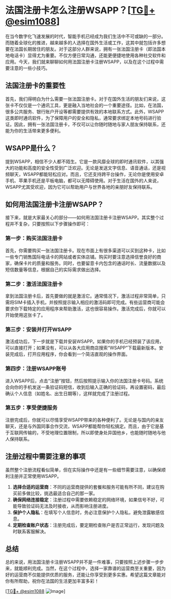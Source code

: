 # 法国注册卡怎么注册WSAPP？[[TG💪+ @esim1088](https://t.me/s/esim1088)]

在当今数字化飞速发展的时代，智能手机已经成为我们生活中不可或缺的一部分。而随着全球化的推进，越来越多的人选择在国外生活或工作，这其中就包括许多想要在法国长期居住的朋友。对于这部分人群来说，拥有一张法国注册卡（即法国本地电话卡）显得尤为重要。不仅方便日常沟通，还能更便捷地使用各种社交软件和应用。今天，我们就来聊聊如何用法国注册卡注册WSAPP，以及在这个过程中需要注意的一些小技巧。

## 法国注册卡的重要性

首先，我们得明白为什么需要一张法国注册卡。对于在国外生活的朋友们来说，这张卡不仅仅是一个通讯工具，更是融入当地社会的一个重要途径。比如，在法国，很多公共服务、银行账户开设等都需要提供有效的本地联系方式。此外，WSAPP这类即时通讯软件，为了保障用户的安全和隐私，通常要求绑定本地号码进行验证。因此，拥有一张法国注册卡，不仅可以让你随时随地与家人朋友保持联系，还能为你的生活带来更多便利。

## WSAPP是什么？

提到WSAPP，相信不少人都不陌生。它是一款风靡全球的即时通讯软件，以其强大的功能和高度的安全性受到广泛欢迎。无论是发送文字信息、语音通话，还是视频聊天，WSAPP都能轻松应对。而且，它还支持跨平台操作，无论你是使用安卓手机、苹果手机还是平板电脑，都可以无障碍使用。对于生活在国外的人来说，WSAPP尤其受欢迎，因为它可以帮助用户与世界各地的亲朋好友保持联系。

## 如何用法国注册卡注册WSAPP？

接下来，就是大家最关心的部分——如何用法国注册卡注册WSAPP。其实整个过程并不复杂，只要按照以下步骤操作即可：

### 第一步：购买法国注册卡

首先，你需要购买一张法国注册卡。现在市面上有很多渠道可以买到这种卡，比如一些专门销售国际电话卡的网站或者实体店铺。购买时要注意选择信誉良好的商家，确保卡片的质量和服务。同时，也要留意卡内包含的通话时长、流量数据以及短信数量等信息，根据自己的实际需求做出选择。

### 第二步：激活法国注册卡

拿到法国注册卡后，首先要做的就是激活它。通常情况下，激活过程非常简单，只需将SIM卡插入手机，并按照提示输入相应的激活码即可完成。有些运营商可能会要求你下载特定的应用程序来帮助激活，这也很容易操作。激活完成后，你就可以开始使用这张卡了。

### 第三步：安装并打开WSAPP

激活成功后，下一步就是下载并安装WSAPP。如果你的手机已经预装了该应用，可以直接打开；如果没有，可以从各大应用商店搜索“WSAPP”下载最新版本。安装完成后，打开应用程序，你会看到一个简洁直观的操作界面。

### 第四步：注册WSAPP账号

进入WSAPP后，点击“注册”按钮，然后按照提示输入你的法国注册卡号码。系统会向你的手机发送一条验证码短信，收到后输入正确的验证码，再设置密码，最后确认个人信息（如姓名、出生日期等），这样就完成了注册过程。

### 第五步：享受便捷服务

注册完成后，你就可以尽情享受WSAPP带来的各种便利了。无论是与国内的亲友聊天，还是与外国同事合作交流，WSAPP都能帮你轻松搞定。而且，由于它是基于互联网传输的，不受地理位置限制，所以即使身处异国他乡，也能随时随地与他人保持联系。

## 注册过程中需要注意的事项

虽然整个注册流程看似简单，但在实际操作中还是有一些细节需要注意，以确保顺利注册并正常使用WSAPP。

1. **选择合适的运营商**：不同的运营商提供的套餐和服务可能有所不同，建议在购买前多做比较，挑选最适合自己的那一家。
2. **确保网络连接稳定**：注册过程中需要依赖稳定的网络环境，如果信号不好，可能导致验证码无法及时接收，从而影响注册进度。
3. **保护个人隐私**：在填写个人信息时，务必注意保护个人隐私，避免泄露敏感信息。
4. **定期检查账户状态**：注册完成后，要定期检查账户是否正常运行，发现问题及时联系客服解决。

## 总结

总的来说，用法国注册卡注册WSAPP并不是一件难事，只要按照上述步骤一步步来，就能顺利完成。当然，在这个过程中，选择一家靠谱的运营商至关重要，因为好的运营商不仅能提供优质的服务，还能让你享受到更多实惠。希望这篇文章能对你有所帮助，祝你在法国的生活更加丰富多彩！

[[TG💪+ @esim1088](https://t.me/s/esim1088) ![Image](https://i.postimg.cc/4NQfJmqS/Snipaste-2025-05-13-00-14-12.png)]